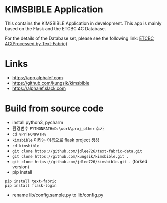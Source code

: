 # KIMSBIBLE Application

This contains the KIMSBIBLE Application in development.
This app is mainly based on the Flask and the ETCBC 4C Database.

For the details of the Database set, please see the following link: [ETCBC 4C(Processed by Text-Fabric)](https://etcbc.github.io/text-fabric-data/features/hebrew/etcbc4c/0_home.html)

# Links
- https://app.alphalef.com
- https://github.com/kungsik/kimsbible
- https://alphalef.slack.com

# Build from source code
- install python3, pycharm
- 환경변수 `PYTHONPATH=D:\work\proj_other` 추가
- `cd %PYTHONPATH%`
- `kimsbible` 이라는 이름으로 flask project 생성
- `cd kimsbible`
- `git clone https://github.com/jdlee726/text-fabric-data.git`
- `git clone https://github.com/kungsik/kimsbible.git .`
- `git clone https://github.com/jdlee726/kimsbible.git .` (forked version)
- pip install
```
pip install text-fabric
pip install flask-login
```
- rename lib/config.sample.py to lib/config.py

